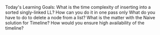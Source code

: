 Today's Learning Goals:
 What is the time complexity of inserting into a sorted singly-linked LL? How can you do it in one pass only
 What do you have to do to delete a node from a list?
 What is the matter with the Naive solution for Timeline?
 How would you ensure high availability of the timeline?
